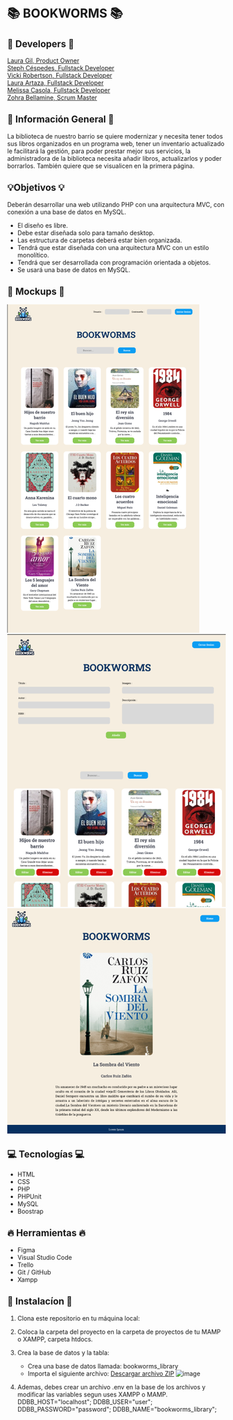 # 📚 BOOKWORMS 📚

## 🌟 Developers 🌟

[Laura Gil, Product Owner](https://github.com/ImLauraGS) <br>
[Steph Céspedes, Fullstack Developer](https://github.com/tephyxp) <br>
[Vicki Robertson, Fullstack Developer](https://github.com/vicki-robertson) <br>
[Laura Artaza, Fullstack Developer](https://github.com/lolamindi) <br>
[Melissa Casola, Fullstack Developer](https://github.com/melitacasola) <br>
[Zohra Bellamine, Scrum Master](https://github.com/zohra-b) <br>


## 🌈 Información General 🌈

 La biblioteca de nuestro barrio se quiere modernizar y necesita tener todos sus libros organizados en un programa web, tener un inventario actualizado le facilitará la gestión, para poder prestar mejor sus servicios, la administradora de la biblioteca necesita añadir libros, actualizarlos y poder borrarlos. También quiere que se visualicen en la primera página.

## 💡Objetivos 💡

Deberán desarrollar una web utilizando PHP con una arquitectura MVC, con conexión a una base de datos en MySQL.

- El diseño es libre.
- Debe estar diseñada solo para tamaño desktop.
- Las estructura de carpetas deberá estar bien organizada.
- Tendrá que estar diseñada con una arquitectura MVC con un estilo monolítico.
- Tendrá que ser desarrollada con programación orientada a objetos.
- Se usará una base de datos en MySQL.

## 🎨 Mockups 🎨

![alt text](/resources/imgReadme/image.png)
![alt text](/resources/imgReadme/image22.png)
![alt text](/resources/imgReadme/image3.png)

## 💻 Tecnologías 💻

- HTML
- CSS
- PHP
- PHPUnit
- MySQL
- Boostrap

## 🔥 Herramientas 🔥

- Figma
- Visual Studio Code
- Trello
- Git / GitHub
- Xampp

## 🚀 Instalacíon 🚀

1. Clona este repositorio en tu máquina local:
2. Coloca la carpeta del proyecto en la carpeta de proyectos de tu MAMP o XAMPP, carpeta htdocs.
3. Crea la base de datos y la tabla:
    - Crea una base de datos llamada: bookworms_library
    - Importa el siguiente archivo: [Descargar archivo ZIP](/resources/imgReadme/bookworms_library.sql.zip)
      ![image](https://github.com/tephyxp/bookworms/assets/135736563/8725a3af-c5ea-47a3-93bd-c327e8c78c01)

4. Ademas, debes crear un archivo .env en la base de los archivos y modificar las variables segun uses XAMPP o MAMP.
     DDBB_HOST="localhost";
     DDBB_USER="user";
     DDBB_PASSWORD="password";
     DDBB_NAME="bookworms_library";
